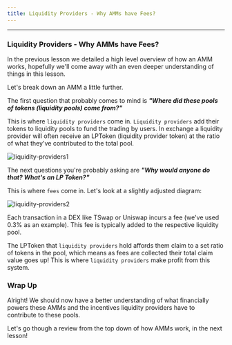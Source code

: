```yaml
---
title: Liquidity Providers - Why AMMs have Fees?
---
```


---

### Liquidity Providers - Why AMMs have Fees?

In the previous lesson we detailed a high level overview of how an AMM works, hopefully we'll come away with an even deeper understanding of things in this lesson.

Let's break down an AMM a little further.

The first question that probably comes to mind is **_"Where did these pools of tokens (liquidity pools) come from?"_**

This is where `liquidity providers` come in. `Liquidity providers` add their tokens to liquidity pools to fund the trading by users. In exchange a liquidity provider will often receive an LPToken (liquidity provider token) at the ratio of what they've contributed to the total pool.

![liquidity-providers1](/security-section-5/6-liquidity-providers/liquidity-providers1.png)

The next questions you're probably asking are **_"Why would anyone do that? What's an LP Token?"_**

This is where `fees` come in. Let's look at a slightly adjusted diagram:

![liquidity-providers2](/security-section-5/6-liquidity-providers/liquidity-providers2.png)

Each transaction in a DEX like TSwap or Uniswap incurs a fee (we've used 0.3% as an example). This fee is typically added to the respective liquidity pool.

The LPToken that `liquidity providers` hold affords them claim to a set ratio of tokens in the pool, which means as fees are collected their total claim value goes up! This is where `liquidity providers` make profit from this system.

### Wrap Up

Alright! We should now have a better understanding of what financially powers these AMMs and the incentives liquidity providers have to contribute to these pools.

Let's go though a review from the top down of how AMMs work, in the next lesson!
